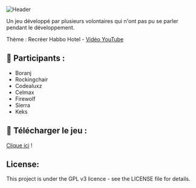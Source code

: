 ![Header](https://i.ibb.co/LdrHx8gX/Banni-re-PD1-J.png)

Un jeu développé par plusieurs volontaires qui n'ont pas pu se parler pendant le développement.

Thème : Recréer Habbo Hotel - [Vidéo YouTube](https://www.youtube.com/watch?v=XI5UUd-cPNY)


## 👋 Participants :
- Boranj
- Rockingchair
- Codealuxz
- Celmax
- Firewolf
- Sierra
- Keks

## 📇 Télécharger le jeu :
[Clique ici](https://github.com/AywenVideos/PlusieursDevs-UnJeu-Episode-6/releases/tag/1.0) !

## License:
This project is under the GPL v3 licence - see the LICENSE file for details.

